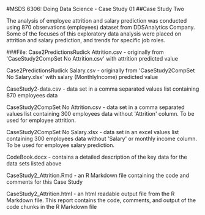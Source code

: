#MSDS 6306: Doing Data Science - Case Study 01
##Case Study Two

The analysis of employee attrition and salary prediction was conducted using 870 observations (employees) dataset from DDSAnalytics Company.
Some of the focuses of this exploratory data analysis were placed on attrition and salary prediction, and trends for specific job roles.


###File:
Case2PredictionsRudick Attrition.csv - originally from 'CaseStudy2CompSet No Attrition.csv' with attrition predicted value 

Case2PredictionsRudick Salary.csv - originally from 'CaseStudy2CompSet No Salary.xlsx' with salary (MonthlyIncome) predicted value 

CaseStudy2-data.csv - data set in a comma separated values list containing 870 employees data

CaseStudy2CompSet No Attrition.csv - data set in a comma separated values list containing 300 employees data without 'Attrition' column.  To be used for employee attrition.

CaseStudy2CompSet No Salary.xlsx - data set in an excel values list containing 300 employees data without 'Salary' or monthly income column.  To be used for employee salary prediction.

CodeBook.docx - contains a detailed description of the key data for the data sets listed above

CaseStudy2_Attrition.Rmd - an R Markdown file containing the code and comments for this Case Study

CaseStudy2_Attrition.html - an html readable output file from the R Markdown file. This report contains the code, comments, and output of the code chunks in the R Markdown file
